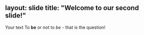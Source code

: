 layout: slide
title: "Welcome to our second slide!"
---
Your text
To **be** or not to *be* - that is the question!
